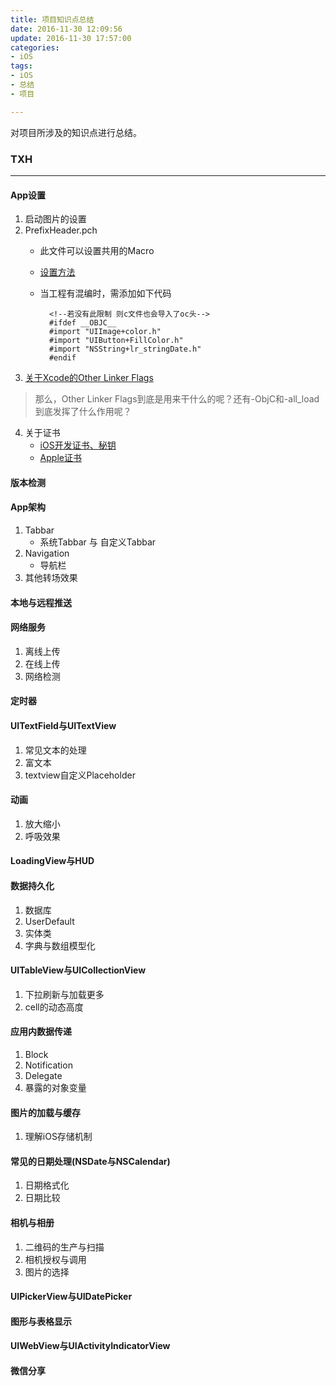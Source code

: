 ```yaml
---
title: 项目知识点总结
date: 2016-11-30 12:09:56
update: 2016-11-30 17:57:00
categories: 
- iOS
tags:
- iOS
- 总结
- 项目

---
```

对项目所涉及的知识点进行总结。
### TXH
***
#### App设置
1. 启动图片的设置
2. PrefixHeader.pch
	* 此文件可以设置共用的Macro
	* [设置方法](http://www.jianshu.com/p/a19bb67d705e)
	* 当工程有混编时，需添加如下代码 
	
			<!--若没有此限制 则c文件也会导入了oc头-->
			#ifdef __OBJC__
			#import "UIImage+color.h"
			#import "UIButton+FillColor.h"
			#import "NSString+lr_stringDate.h"
			#endif
3. [关于Xcode的Other Linker Flags](http://blog.csdn.net/meegomeego/article/details/19343423)
> 那么，Other Linker Flags到底是用来干什么的呢？还有-ObjC和-all_load到底发挥了什么作用呢？

4. 关于证书
	* [iOS开发证书、秘钥](http://www.cnblogs.com/kenshincui/p/4168532.html#certificate)
	* [Apple证书](http://blog.csdn.net/holydancer/article/details/9219333)

#### 版本检测
#### App架构
1. Tabbar
	* 系统Tabbar 与 自定义Tabbar
2. Navigation
	* 导航栏 
3. 其他转场效果

#### 本地与远程推送
#### 网络服务
1. 离线上传
2. 在线上传
3. 网络检测

#### 定时器
#### UITextField与UITextView
1. 常见文本的处理
2. 富文本
3. textview自定义Placeholder

#### 动画
1. 放大缩小
2. 呼吸效果

#### LoadingView与HUD 
#### 数据持久化
1. 数据库
2. UserDefault
3. 实体类
4. 字典与数组模型化

#### UITableView与UICollectionView
1. 下拉刷新与加载更多
2. cell的动态高度

#### 应用内数据传递
1. Block
2. Notification
3. Delegate
4. 暴露的对象变量

#### 图片的加载与缓存
1. 理解iOS存储机制

#### 常见的日期处理(NSDate与NSCalendar)
1.  日期格式化
2.  日期比较

#### 相机与相册
1. 二维码的生产与扫描
2. 相机授权与调用
3. 图片的选择

#### UIPickerView与UIDatePicker
#### 图形与表格显示
#### UIWebView与UIActivityIndicatorView
#### 微信分享